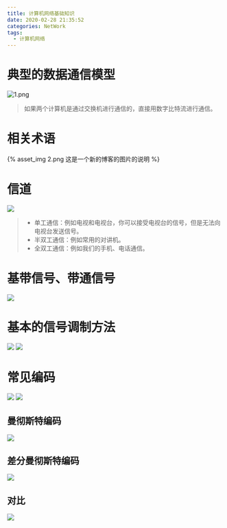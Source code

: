 ```yaml
---
title: 计算机网络基础知识
date: 2020-02-28 21:35:52
categories: NetWork
tags:
  - 计算机网络
---
```

# 典型的数据通信模型
![1.png](1.png)
>如果两个计算机是通过交换机进行通信的，直接用数字比特流进行通信。
# 相关术语
{% asset_img 2.png 这是一个新的博客的图片的说明 %}
# 信道
![](3.png)
>- 单工通信：例如电视和电视台，你可以接受电视台的信号，但是无法向电视台发送信号。
>- 半双工通信：例如常用的对讲机。
>- 全双工通信：例如我们的手机、电话通信。

# 基带信号、带通信号
![](4.png)
# 基本的信号调制方法
![](5-1.png)
![](5-2.png)
# 常见编码
![](6-1.png)
![](6-2.png)
## 曼彻斯特编码
![](6-3.png)
## 差分曼彻斯特编码
![](6-4.png)
## 对比
![](6-5.png)


 
